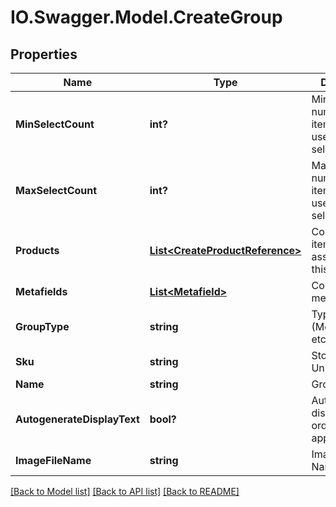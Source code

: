 # IO.Swagger.Model.CreateGroup
## Properties

Name | Type | Description | Notes
------------ | ------------- | ------------- | -------------
**MinSelectCount** | **int?** | Minimum number of items that the user has to select | [optional] 
**MaxSelectCount** | **int?** | Maximum number of items that the user has to select | [optional] 
**Products** | [**List&lt;CreateProductReference&gt;**](CreateProductReference.md) | Collection of items associated with this group | [optional] 
**Metafields** | [**List&lt;Metafield&gt;**](Metafield.md) | Collection of metafields | [optional] 
**GroupType** | **string** | Type of group (ModifierGroup, etc) | 
**Sku** | **string** | Stock Keeping Unit (SKU) | 
**Name** | **string** | Group name | 
**AutogenerateDisplayText** | **bool?** | Autogenerate display text in ordering applications | [optional] 
**ImageFileName** | **string** | Image File Name | [optional] 

[[Back to Model list]](../README.md#documentation-for-models) [[Back to API list]](../README.md#documentation-for-api-endpoints) [[Back to README]](../README.md)

